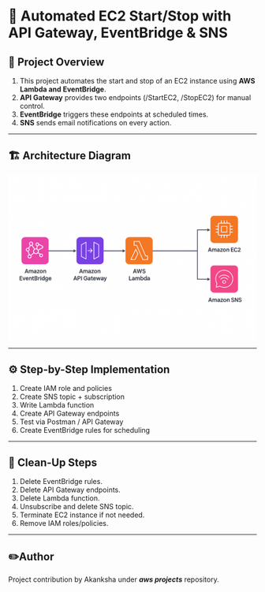 # 🚀 Automated EC2 Start/Stop with API Gateway, EventBridge & SNS


## 📌 Project Overview
1. This project automates the start and stop of an EC2 instance using **AWS Lambda and EventBridge**.
2. **API Gateway** provides two endpoints (/StartEC2, /StopEC2) for manual control.
3. **EventBridge** triggers these endpoints at scheduled times.
4. **SNS** sends email notifications on every action.

---

## 🏗️ Architecture Diagram

![EC2 Scheduler Architecture](./EC2-Scheduler-API-GW-Arch.png)

---

## ⚙️ Step-by-Step Implementation
1. Create IAM role and policies
2. Create SNS topic + subscription
3. Write Lambda function
4. Create API Gateway endpoints
5. Test via Postman / API Gateway
6. Create EventBridge rules for scheduling

---

## 🧹 Clean-Up Steps
1. Delete EventBridge rules.
2. Delete API Gateway endpoints.
3. Delete Lambda function.
4. Unsubscribe and delete SNS topic.
5. Terminate EC2 instance if not needed.
6. Remove IAM roles/policies.

---

## ✏️Author
Project contribution by Akanksha under ***aws projects*** repository.
